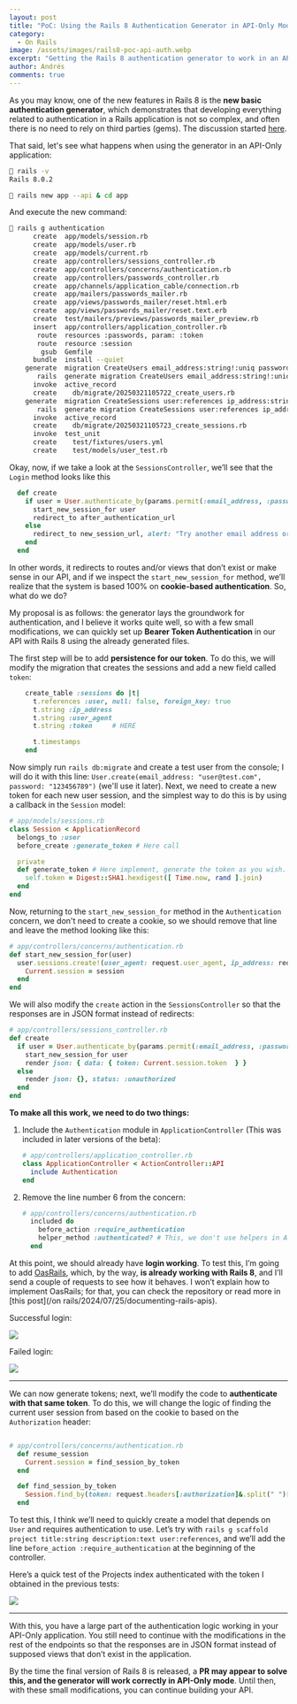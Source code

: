 ```yaml
---
layout: post
title: "PoC: Using the Rails 8 Authentication Generator in API-Only Mode."
category:
  - On Rails
image: /assets/images/rails8-poc-api-auth.webp
excerpt: "Getting the Rails 8 authentication generator to work in an API-Only mode application."
author: Andrés
comments: true
---
```


As you may know, one of the new features in Rails 8 is the **new basic authentication generator**, which demonstrates that developing everything related to authentication in a Rails application is not so complex, and often there is no need to rely on third parties (gems). The discussion started [here](https://github.com/rails/rails/issues/50446).

That said, let's see what happens when using the generator in an API-Only application:

```bash
 rails -v
Rails 8.0.2
```

```bash
 rails new app --api & cd app
```

And execute the new command:

```bash
 rails g authentication
      create  app/models/session.rb
      create  app/models/user.rb
      create  app/models/current.rb
      create  app/controllers/sessions_controller.rb
      create  app/controllers/concerns/authentication.rb
      create  app/controllers/passwords_controller.rb
      create  app/channels/application_cable/connection.rb
      create  app/mailers/passwords_mailer.rb
      create  app/views/passwords_mailer/reset.html.erb
      create  app/views/passwords_mailer/reset.text.erb
      create  test/mailers/previews/passwords_mailer_preview.rb
      insert  app/controllers/application_controller.rb
       route  resources :passwords, param: :token
       route  resource :session
        gsub  Gemfile
      bundle  install --quiet
    generate  migration CreateUsers email_address:string!:uniq password_digest:string! --force
       rails  generate migration CreateUsers email_address:string!:uniq password_digest:string! --force 
      invoke  active_record
      create    db/migrate/20250321105722_create_users.rb
    generate  migration CreateSessions user:references ip_address:string user_agent:string --force
       rails  generate migration CreateSessions user:references ip_address:string user_agent:string --force 
      invoke  active_record
      create    db/migrate/20250321105723_create_sessions.rb
      invoke  test_unit
      create    test/fixtures/users.yml
      create    test/models/user_test.rb
```

Okay, now, if we take a look at the `SessionsController`, we’ll see that the `Login` method looks like this

```ruby
  def create
    if user = User.authenticate_by(params.permit(:email_address, :password))
      start_new_session_for user
      redirect_to after_authentication_url
    else
      redirect_to new_session_url, alert: "Try another email address or password."
    end
  end
```

In other words, it redirects to routes and/or views that don’t exist or make sense in our API, and if we inspect the `start_new_session_for` method, we’ll realize that the system is based 100% on **cookie-based authentication**. So, what do we do?

My proposal is as follows: the generator lays the groundwork for authentication, and I believe it works quite well, so with a few small modifications, we can quickly set up **Bearer Token Authentication** in our API with Rails 8 using the already generated files.

The first step will be to add **persistence for our token**. To do this, we will modify the migration that creates the sessions and add a new field called `token`:

```ruby
    create_table :sessions do |t|
      t.references :user, null: false, foreign_key: true
      t.string :ip_address
      t.string :user_agent
      t.string :token     # HERE

      t.timestamps
    end
```

Now simply run `rails db:migrate` and create a test user from the console; I will do it with this line: `User.create(email_address: "user@test.com", password: "123456789")` (we'll use it later). Next, we need to create a new token for each new user session, and the simplest way to do this is by using a callback in the `Session` model:

```ruby
# app/models/sessions.rb
class Session < ApplicationRecord
  belongs_to :user
  before_create :generate_token # Here call

  private
  def generate_token # Here implement, generate the token as you wish.
    self.token = Digest::SHA1.hexdigest([ Time.now, rand ].join)
  end
end
```

Now, returning to the `start_new_session_for` method in the `Authentication` concern, we don't need to create a cookie, so we should remove that line and leave the method looking like this:

```ruby
# app/controllers/concerns/authentication.rb
def start_new_session_for(user)
  user.sessions.create!(user_agent: request.user_agent, ip_address: request.remote_ip).tap do |session|
    Current.session = session
  end
end
```

We will also modify the `create` action in the `SessionsController` so that the responses are in JSON format instead of redirects:

```ruby
# app/controllers/sessions_controller.rb
def create
  if user = User.authenticate_by(params.permit(:email_address, :password))
    start_new_session_for user
    render json: { data: { token: Current.session.token  } }
  else
    render json: {}, status: :unauthorized
  end
end
```

**To make all this work, we need to do two things:**

1. Include the `Authentication` module in `ApplicationController` (This was included in later versions of the beta):

   ```ruby
   # app/controllers/application_controller.rb
   class ApplicationController < ActionController::API
     include Authentication
   end
   ```

2. Remove the line number 6 from the concern:

   ```ruby
   # app/controllers/concerns/authentication.rb
     included do
       before_action :require_authentication
       helper_method :authenticated? # This, we don't use helpers in APIs
     end
   ```

At this point, we should already have **login working**. To test this, I’m going to add [OasRails](https://github.com/a-chacon/oas_rails), which, by the way, **is already working with Rails 8**, and I’ll send a couple of requests to see how it behaves. I won’t explain how to implement OasRails; for that, you can check the repository or read more in [this post](/on rails/2024/07/25/documenting-rails-apis).

Successful login:

![](/assets/images/rails8_success_login.png)

Failed login:

![](/assets/images/rails8_fail_login.png)

---

We can now generate tokens; next, we’ll modify the code to **authenticate with that same token**. To do this, we will change the logic of finding the current user session from based on the cookie to based on the `Authorization` header:

```ruby

# app/controllers/concerns/authentication.rb
  def resume_session
    Current.session = find_session_by_token
  end

  def find_session_by_token
    Session.find_by(token: request.headers[:authorization]&.split(" ")[-1])
  end
```

To test this, I think we’ll need to quickly create a model that depends on `User` and requires authentication to use. Let’s try with `rails g scaffold project title:string description:text user:references`, and we’ll add the line `before_action :require_authentication` at the beginning of the controller.

Here’s a quick test of the Projects index authenticated with the token I obtained in the previous tests:

![](/assets/images/rails8_projects.png)

---

With this, you have a large part of the authentication logic working in your API-Only application. You still need to continue with the modifications in the rest of the endpoints so that the responses are in JSON format instead of supposed views that don’t exist in the application.

By the time the final version of Rails 8 is released, a **PR may appear to solve this, and the generator will work correctly in API-Only mode**. Until then, with these small modifications, you can continue building your API.
